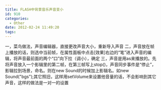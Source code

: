 ```yaml
---
title: FLASH中背景音乐声音变小
id: 910
categories:
  - Other
date: 2012-02-24 11:49:20
tags:
---
```


一，菜鸟做法，声音编辑器，直接更改声音大小，重新导入声音
二，声音放在帧上播放的话，则选中当前帧，在属性面板中点击[效果]右边的“笔”进入声音的编辑，将声音最前面的两个“口”向下拉（调小），确定
三，声音是用as来播放的。先将声音放入一个影辑里的第二帧，在第三帧写上stop()，声音同步事件是“停止”，影辑拉到场景，命名。则在new Sound的时候加上影辑名。如new Sound("bgs");其它照旧，这样用setVolume来设置他音量的话，不会影响到其它声音，这样的做法是一对一的设置